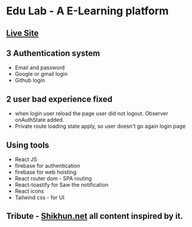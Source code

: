 # Edu Lab - A E-Learning platform

## [Live Site](https://edu-lab-c652d.web.app/)

## 3 Authentication system

- Email and password
- Google or gmail login
- Github login

## 2 user bad experience fixed

- when login user reload the page user did not logout. Observer onAuthState added.
- Private route loading state apply, so user doesn't go again login page

## Using tools

- React JS
- firebase for authentication
- firebase for web hoisting
- React router dom - SPA routing
- React-toastify for Saw the notification
- React icons
- Tailwind css - for UI

## Tribute - [Shikhun.net](https://www.shikhun.net/) all content inspired by it.
